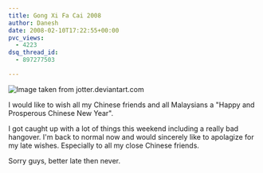 ```yaml
---
title: Gong Xi Fa Cai 2008
author: Danesh
date: 2008-02-10T17:22:55+00:00
pvc_views:
  - 4223
dsq_thread_id:
  - 897277503

---
```

![Image taken from jotter.deviantart.com][1]

I would like to wish all my Chinese friends and all Malaysians a "Happy and Prosperous Chinese New Year".

I got caught up with a lot of things this weekend including a really bad hangover. I'm back to normal now and would sincerely like to apolagize for my late wishes. Especially to all my close Chinese friends.

Sorry guys, better late then never.

 [1]: http://img338.imageshack.us/img338/3831/gongxifacai2k6byjotterfn9.jpg